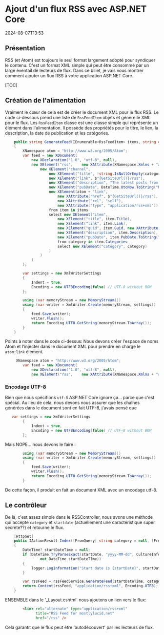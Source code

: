 # Ajout d'un flux RSS avec ASP.NET Core

<!--category-- ASP.NET, RSS -->
<datetime class="hidden">2024-08-07T13:53</datetime>

## Présentation

RSS (et Atom) est toujours le seul format largement adopté pour syndiquer le contenu. C'est un format XML simple qui peut être consommé par un large éventail de lecteurs de flux. Dans ce billet, je vais vous montrer comment ajouter un flux RSS à votre application ASP.NET Core.

[TOC]

## Création de l'alimentation

Vraiment le cœur de cela est de créer le document XML pour le flux RSS.
Le code ci-dessous prend une liste de `RssFeedItem` objets et génère le XML pour le flux. Les `RssFeedItem` classe est une classe simple qui représente un élément dans l'alimentation. Il possède des propriétés pour le titre, le lien, la description, la date de publication et les catégories.

```csharp
    public string GenerateFeed(IEnumerable<RssFeedItem> items, string categoryName = "")
    {
        XNamespace atom = "http://www.w3.org/2005/Atom";
        var feed = new XDocument(
            new XDeclaration("1.0", "utf-8", null),
            new XElement("rss",    new XAttribute(XNamespace.Xmlns + "atom", atom.NamespaceName), new XAttribute("version", "2.0"),
                new XElement("channel",
                    new XElement("title", !string.IsNullOrEmpty(categoryName) ? $"mostlylucid.net for {categoryName}" : $"mostlylucid.net"),
                    new XElement("link", $"{GetSiteUrl()}/rss"),
                    new XElement("description", "The latest posts from mostlylucid.net"),
                    new XElement("pubDate", DateTime.UtcNow.ToString("R")),
                    new XElement(atom + "link", 
                        new XAttribute("href", $"{GetSiteUrl()}/rss"), 
                        new XAttribute("rel", "self"), 
                        new XAttribute("type", "application/rss+xml")),
                    from item in items
                    select new XElement("item",
                        new XElement("title", item.Title),
                        new XElement("link", item.Link),
                        new XElement("guid", item.Guid, new XAttribute("isPermaLink", "false")),
                        new XElement("description", item.Description),
                        new XElement("pubDate", item.PubDate.ToString("R")),
                        from category in item.Categories
                        select new XElement("category", category)
                    )
                )
            )
        );

        var settings = new XmlWriterSettings
        {
            Indent = true,
            Encoding = new UTF8Encoding(false) // UTF-8 without BOM
        };

        using (var memoryStream = new MemoryStream())
        using (var writer = XmlWriter.Create(memoryStream, settings))
        {
            feed.Save(writer);
            writer.Flush();
            return Encoding.UTF8.GetString(memoryStream.ToArray());
        }
    }
```

Points à noter dans le code ci-dessus:
Nous devons créer l'espace de noms Atom et l'injecter dans le document XML pour prendre en charge le `atom:link` élément.

```csharp
     XNamespace atom = "http://www.w3.org/2005/Atom";
        var feed = new XDocument(
            new XDeclaration("1.0", "utf-8", null),
            new XElement("rss",    new XAttribute(XNamespace.Xmlns + "atom", atom.NamespaceName), new XAttribute("version", "2.0"),
```

### Encodage UTF-8

Bien que nous spécifions `utf-8` ASP.NET Core ignore ça... parce que c'est spécial. Au lieu de cela, nous devons nous assurer que les chaînes générées dans le document sont en fait UTF-8, j'avais pensé que

```csharp
   var settings = new XmlWriterSettings
        {
            Indent = true,
            Encoding = new UTF8Encoding(false) // UTF-8 without BOM
        };

```

Mais NOPE... nous devons le faire :

```csharp
        using (var memoryStream = new MemoryStream())
        using (var writer = XmlWriter.Create(memoryStream, settings))
        {
            feed.Save(writer);
            writer.Flush();
            return Encoding.UTF8.GetString(memoryStream.ToArray());
        }
```

De cette façon, il produit en fait un document XML avec un encodage utf-8.

## Le contrôleur

De là, c'est assez simple dans le RSSController, nous avons une méthode qui accepte `category` et `startdate` (actuellement une caractéristique super secrète??) et retourne le flux.

```csharp
    [HttpGet]
    public IActionResult Index([FromQuery] string category = null, [FromQuery] string startDate = null)
    {
        DateTime? startDateTime = null;
        if (DateTime.TryParseExact(startDate, "yyyy-MM-dd", CultureInfo.InvariantCulture, DateTimeStyles.None,
                out DateTime startDateTIme))
        {
            logger.LogInformation("Start date is {startDate}", startDate);
        }

        var rssFeed = rssFeedService.GenerateFeed(startDateTime, category);
        return Content(rssFeed, "application/rss+xml", Encoding.UTF8);
    }
```

ENSEMBLE dans le '_Layout.cshtml' nous ajoutons un lien vers le flux:

```html
        <link rel="alternate" type="application/rss+xml"
              title="RSS Feed for mostlylucid.net"
              href="/rss" />
```

Cela garantit que le flux peut être 'autodécouvert' par les lecteurs de flux.